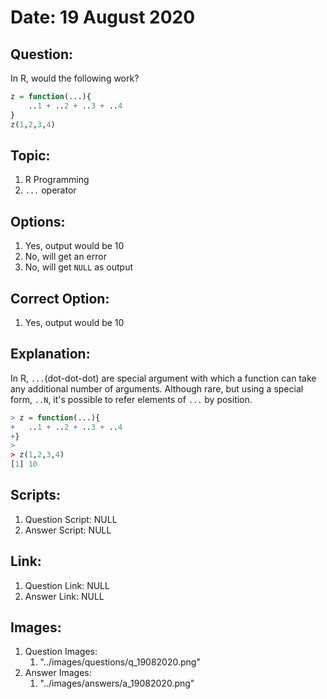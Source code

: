 # Date: 19 August 2020

## Question:
In R, would the following work?
```r
z = function(...){
	..1 + ..2 + ..3 + ..4
}
z(1,2,3,4)
```

## Topic:
1. R Programming
2. `...` operator

## Options:
1. Yes, output would be 10
2. No, will get an error
3. No, will get `NULL` as output
 
## Correct Option:
1. Yes, output would be 10

## Explanation:
In R, `...`(dot-dot-dot) are special argument with which a function can take any additional number of arguments. Although rare, but using a special form, `..N`, it's possible to refer elements of `...` by position.
```r
> z = function(...){
+	..1 + ..2 + ..3 + ..4
+}
>
> z(1,2,3,4)
[1] 10
```

## Scripts:
1. Question Script: NULL
2. Answer Script: NULL

## Link:
1. Question Link: NULL
2. Answer Link: NULL

## Images:
1. Question Images:
   1. "../images/questions/q_19082020.png" 
2. Answer Images:
   1. "../images/answers/a_19082020.png"
